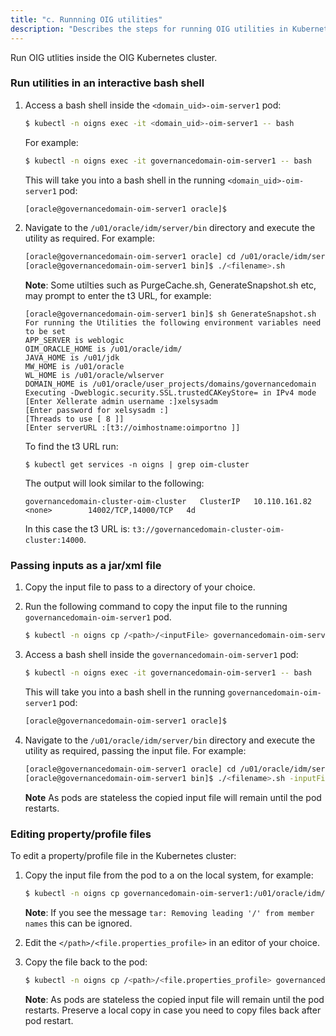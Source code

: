 ```yaml
---
title: "c. Runnning OIG utilities"
description: "Describes the steps for running OIG utilities in Kubernetes."
---
```


Run OIG utlities inside the OIG Kubernetes cluster.

### Run utilities in an interactive bash shell

1. Access a bash shell inside the `<domain_uid>-oim-server1` pod:

   ```bash
   $ kubectl -n oigns exec -it <domain_uid>-oim-server1 -- bash
   ```
   
   For example:
   
   ```bash
   $ kubectl -n oigns exec -it governancedomain-oim-server1 -- bash
   ```
   
   This will take you into a bash shell in the running `<domain_uid>-oim-server1` pod:
   
   ```bash
   [oracle@governancedomain-oim-server1 oracle]$
   ```
  
1. Navigate to the `/u01/oracle/idm/server/bin` directory and execute the utility as required. For example:

   ```bash
   [oracle@governancedomain-oim-server1 oracle] cd /u01/oracle/idm/server/bin
   [oracle@governancedomain-oim-server1 bin]$ ./<filename>.sh
   ```
   
   **Note**: Some utilties such as PurgeCache.sh, GenerateSnapshot.sh etc, may prompt to enter the t3 URL, for example:
   
   ```
   [oracle@governancedomain-oim-server1 bin]$ sh GenerateSnapshot.sh
   For running the Utilities the following environment variables need to be set
   APP_SERVER is weblogic
   OIM_ORACLE_HOME is /u01/oracle/idm/
   JAVA_HOME is /u01/jdk
   MW_HOME is /u01/oracle
   WL_HOME is /u01/oracle/wlserver
   DOMAIN_HOME is /u01/oracle/user_projects/domains/governancedomain
   Executing -Dweblogic.security.SSL.trustedCAKeyStore= in IPv4 mode
   [Enter Xellerate admin username :]xelsysadm
   [Enter password for xelsysadm :]
   [Threads to use [ 8 ]]
   [Enter serverURL :[t3://oimhostname:oimportno ]]
   ```
   
   To find the t3 URL run:
   
   ```
   $ kubectl get services -n oigns | grep oim-cluster
   ```
   
   The output will look similar to the following:
   
   ```
   governancedomain-cluster-oim-cluster   ClusterIP   10.110.161.82    <none>        14002/TCP,14000/TCP   4d
   ```
   
   In this case the t3 URL is: `t3://governancedomain-cluster-oim-cluster:14000`.

   

### Passing inputs as a jar/xml file

1. Copy the input file to pass to a directory of your choice.

1. Run the following command to copy the input file to the running `governancedomain-oim-server1` pod.

   ```bash
   $ kubectl -n oigns cp /<path>/<inputFile> governancedomain-oim-server1:/u01/oracle/idm/server/bin/
   ```
   
1. Access a bash shell inside the `governancedomain-oim-server1` pod:

   ```bash
   $ kubectl -n oigns exec -it governancedomain-oim-server1 -- bash
   ```
   
   This will take you into a bash shell in the running `governancedomain-oim-server1` pod:
   
   ```bash
   [oracle@governancedomain-oim-server1 oracle]$
   ```
  
1. Navigate to the `/u01/oracle/idm/server/bin` directory and execute the utility as required, passing the input file. For example:

   ```bash
   [oracle@governancedomain-oim-server1 oracle] cd /u01/oracle/idm/server/bin
   [oracle@governancedomain-oim-server1 bin]$ ./<filename>.sh -inputFile <inputFile>
   ```
   
   **Note** As pods are stateless the copied input file will remain until the pod restarts.


### Editing property/profile files

To edit a property/profile file in the Kubernetes cluster:

1. Copy the input file from the pod to a <path> on the local system, for example:

   ```bash
   $ kubectl -n oigns cp governancedomain-oim-server1:/u01/oracle/idm/server/bin/<file.properties_profile> /<path>/<file.properties_profile>
   ```
   
   **Note**: If you see the message `tar: Removing leading '/' from member names` this can be ignored.

   
1. Edit the `</path>/<file.properties_profile>` in an editor of your choice.

1. Copy the file back to the pod:

   ```bash
   $ kubectl -n oigns cp /<path>/<file.properties_profile> governancedomain-oim-server1:/u01/oracle/idm/server/bin/
   ```
   
   **Note**: As pods are stateless the copied input file will remain until the pod restarts. Preserve a local copy in case you need to copy files back after pod restart.
